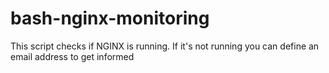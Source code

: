 # bash-nginx-monitoring
This script checks if NGINX is running. If it's not running you can define an email address to get informed
